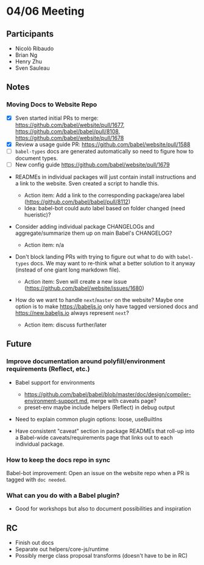 # 04/06 Meeting

## Participants

- Nicolò Ribaudo
- Brian Ng
- Henry Zhu
- Sven Sauleau

## Notes

### Moving Docs to Website Repo

- [x] Sven started initial PRs to merge: https://github.com/babel/website/pull/1677, https://github.com/babel/babel/pull/8108, https://github.com/babel/website/pull/1678
- [x] Review a usage guide PR: https://github.com/babel/website/pull/1588
- [ ] `babel-types` docs are generated automatically so need to figure how to document types.
- [ ] New config guide https://github.com/babel/website/pull/1679

- READMEs in individual packages will just contain install instructions and a link to the website. Sven created a script to handle this.
  - Action item: Add a link to the corresponding package/area label (https://github.com/babel/babel/pull/8112)
  - Idea: babel-bot could auto label based on folder changed (need hueristic)?

- Consider adding individual package CHANGELOGs and aggregate/summarize them up on main Babel's CHANGELOG?
  - Action item: n/a

- Don't block landing PRs with trying to figure out what to do with `babel-types` docs. We may want to re-think what a better solution to it anyway (instead of one giant long markdown file).
  - Action item: Sven will create a new issue (https://github.com/babel/website/issues/1680)

- How do we want to handle `next`/`master` on the website? Maybe one option is to make https://babeljs.io only have tagged versioned docs and https://new.babeljs.io always represent `next`?
  - Action item: discuss further/later

## Future

### Improve documentation around polyfill/environment requirements (Reflect, etc.)
- Babel support for environments
  - https://github.com/babel/babel/blob/master/doc/design/compiler-environment-support.md, merge with caveats page?
  - preset-env maybe include helpers (Reflect) in debug output
- Need to explain common plugin options: loose, useBuiltIns

- Have consistent "caveat" section in package READMEs that roll-up into a Babel-wide caveats/requirements page that links out to each individual package.

### How to keep the docs repo in sync

Babel-bot improvement: Open an issue on the website repo when a PR is tagged with `doc needed`.

### What can you do with a Babel plugin?

- Good for workshops but also to document possibilities and inspiration

## RC

- Finish out docs
- Separate out helpers/core-js/runtime
- Possibly merge class proposal transforms (doesn't have to be in RC)
